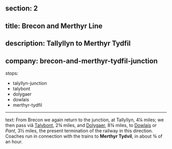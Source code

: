 section: 2
----
title: Brecon and Merthyr Line
----
description: Tallyllyn to Merthyr Tydfil
----
company: brecon-and-merthyr-tydfil-junction
----
stops:
- talyllyn-junction
- talybont
- dolygaer
- dowlais
- merthyr-tydfil
----
text: From Brecon we again return to the junction, at Tallyllyn, 4¼ miles; we then pass viâ [Talybont](/stations/talybont), 2¾ miles, and [Dolygaer](/stations/dolygaer), 8¾ miles, to [Dowlais](/stations/dowlais) or *Pant*, 3½ miles, the present termination of the railway in this direction. Coaches run in connection with the trains to **Merthyr Tydvil**, in about ¾ of an hour.
